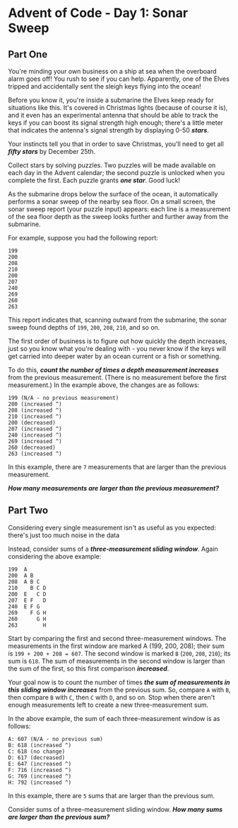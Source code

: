 # Advent of Code - Day 1: Sonar Sweep

## Part One

You're minding your own business on a ship at sea when the overboard alarm
goes off! You rush to see if you can help. Apparently, one of the Elves
tripped and accidentally sent the sleigh keys flying into the ocean!

Before you know it, you're inside a submarine the Elves keep ready for
situations like this. It's covered in Christmas lights (because of course
it is), and it even has an experimental antenna that should be able to
track the keys if you can boost its signal strength high enough; there's a
little meter that indicates the antenna's signal strength by displaying
0-50 _**stars**_.

Your instincts tell you that in order to save Christmas, you'll need to get
all _**fifty stars**_ by December 25th.

Collect stars by solving puzzles. Two puzzles will be made available on
each day in the Advent calendar; the second puzzle is unlocked when you
complete the first. Each puzzle grants _**one star**_. Good luck!

As the submarine drops below the surface of the ocean, it automatically
performs a sonar sweep of the nearby sea floor. On a small screen, the
sonar sweep report (your puzzle input) appears: each line is a measurement
of the sea floor depth as the sweep looks further and further away from the
submarine.

For example, suppose you had the following report:

    199
    200
    208
    210
    200
    207
    240
    269
    260
    263

This report indicates that, scanning outward from the submarine, the sonar
sweep found depths of `199`, `200`, `208`, `210`, and so on.

The first order of business is to figure out how quickly the depth
increases, just so you know what you're dealing with - you never know if
the keys will get carried into deeper water by an ocean current or a fish
or something.

To do this, _**count the number of times a depth measurement increases**_ from
the previous measurement. (There is no measurement before the first
measurement.) In the example above, the changes are as follows:

    199 (N/A - no previous measurement)
    200 (increased ^)
    208 (increased ^)
    210 (increased ^)
    200 (decreased)
    207 (increased ^)
    240 (increased ^)
    269 (increased ^)
    260 (decreased)
    263 (increased ^)

In this example, there are `7` measurements that are larger than the previous
measurement.

_**How many measurements are larger than the previous measurement?**_

## Part Two

Considering every single measurement isn't as useful as you expected:
there's just too much noise in the data

Instead, consider sums of a _**three-measurement sliding window**_. Again
considering the above example:

    199  A
    200  A B
    208  A B C
    210    B C D
    200  E   C D
    207  E F   D
    240  E F G
    269    F G H
    260      G H
    263        H

Start by comparing the first and second three-measurement windows. The
measurements in the first window are marked A (199, 200, 208); their sum is
`199 + 200 + 208 = 607`. The second window is marked `B` (`200`, `208`, `210`); its
sum is `618`. The sum of measurements in the second window is larger than the
sum of the first, so this first comparison _**increased**_.

Your goal now is to count the number of times _**the sum of measurements in
this sliding window increases**_ from the previous sum. So, compare `A` with `B`,
then compare `B` with `C`, then `C` with `D`, and so on. Stop when there aren't
enough measurements left to create a new three-measurement sum.

In the above example, the sum of each three-measurement window is as follows:

    A: 607 (N/A - no previous sum)
    B: 618 (increased ^)
    C: 618 (no change)
    D: 617 (decreased)
    E: 647 (increased ^)
    F: 716 (increased ^)
    G: 769 (increased ^)
    H: 792 (increased ^)

In this example, there are `5` sums that are larger than the previous sum.

Consider sums of a three-measurement sliding window. _**How many sums are
larger than the previous sum?**_
